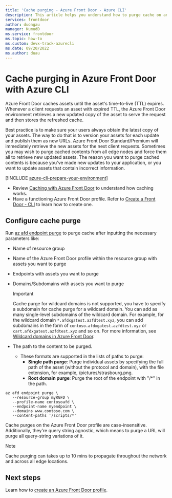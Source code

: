 ```yaml
---
title: 'Cache purging - Azure Front Door - Azure CLI'
description: This article helps you understand how to purge cache on an Azure Front Door Standard and Premium profile using Azure CLI.
services: frontdoor
author: duongau
manager: KumudD
ms.service: frontdoor
ms.topic: how-to
ms.custom: devx-track-azurecli
ms.date: 09/20/2022
ms.author: duau
---
```


# Cache purging in Azure Front Door with Azure CLI

Azure Front Door caches assets until the asset's time-to-live (TTL) expires. Whenever a client requests an asset with expired TTL, the Azure Front Door environment retrieves a new updated copy of the asset to serve the request and then stores the refreshed cache.

Best practice is to make sure your users always obtain the latest copy of your assets. The way to do that is to version your assets for each update and publish them as new URLs. Azure Front Door Standard/Premium will immediately retrieve the new assets for the next client requests. Sometimes you may wish to purge cached contents from all edge nodes and force them all to retrieve new updated assets. The reason you want to purge cached contents is because you've made new updates to your application, or you want to update assets that contain incorrect information.


[!INCLUDE [azure-cli-prepare-your-environment](~/articles/reusable-content/azure-cli/azure-cli-prepare-your-environment.md)]

* Review [Caching with Azure Front Door](../front-door-caching.md) to understand how caching works.
* Have a functioning Azure Front Door profile. Refer to [Create a Front Door - CLI](../create-front-door-cli.md) to learn how to create one.

## Configure cache purge

Run [az afd endpoint purge](/cli/azure/afd/endpoint#az-afd-endpoint-purge) to purge cache after inputting the necessary parameters like:
   * Name of resource group  
   * Name of the Azure Front Door profile within the resource group with assets you want to purge
   * Endpoints with assets you want to purge
   * Domains/Subdomains with assets you want to purge

       > [!IMPORTANT]
       > Cache purge for wildcard domains is not supported, you have to specify a subdomain for cache purge for a wildcard domain. You can add as many single-level subdomains of the wildcard domain. For example, for the wildcard domain `*.afdxgatest.azfdtest.xyz`, you can add subdomains in the form of `contoso.afdxgatest.azfdtest.xyz` or `cart.afdxgatest.azfdtest.xyz` and so on. For more information, see [Wildcard domains in Azure Front Door](../front-door-wildcard-domain.md).

   * The path to the content to be purged.
     * These formats are supported in the lists of paths to purge:
       * **Single path purge**: Purge individual assets by specifying the full path of the asset (without the protocol and domain), with the file extension, for example, /pictures/strasbourg.png.
       * **Root domain purge**: Purge the root of the endpoint with "/*" in the path.

```azurecli-interactive
az afd endpoint purge \
   --resource-group myRGFD \
   --profile-name contosoafd \
   --endpoint-name myendpoint \
   --domains www.contoso.com \
   --content-paths '/scripts/*'
```
Cache purges on the Azure Front Door profile are case-insensitive. Additionally, they're query string agnostic, which means to purge a URL will purge all query-string variations of it. 

> [!NOTE]
> Cache purging can takes up to 10 mins to propagate throughout the network and across all edge locations.

## Next steps

Learn how to [create an Azure Front Door profile](../create-front-door-portal.md).
